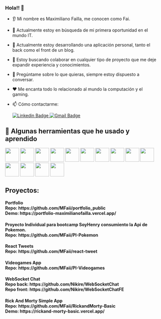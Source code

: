 <div id="header">
  
 ### Hola!! 👋 
* 👂 Mi nombre es Maximiliano Failla, me conocen como Fai.
* 🔭 Actualmente estoy en búsqueda de mi primera oportunidad en el mundo IT. 
* 🌱 Actualmente estoy desarrollando una aplicación personal, tanto el back como el front de un blog.
* 🤝 Estoy buscando colaborar en cualquier tipo de proyecto que me deje expandir experiencia y conocimientos.
* 💬 Pregúntame sobre lo que quieras, siempre estoy dispuesto a conversar.
* ❤️ Me encanta todo lo relacionado al mundo la computación y el gaming.
* 📫 Cómo contactarme:

  <a href="https://www.linkedin.com/in/maximilianofailla/" target="_blank">
    <img src="https://img.shields.io/badge/LinkedIn-0077B5?style=for-the-badge&logo=linkedin&logoColor=white" alt="Linkedin Badge"/>
  </a>
  <a href="mailto:faillamaximiliano@gmail.com" target="_blank">
    <img src="https://img.shields.io/badge/Gmail-D14836?style=for-the-badge&logo=gmail&logoColor=white" alt="Gmail Badge"/>
  </a>

</div>
<div>
  <h2> 🚀  Algunas herramientas que he usado y aprendido</h2> 
<p align="left"> 
  <img src="https://cdn.jsdelivr.net/gh/devicons/devicon@latest/icons/vscode/vscode-original.svg" height="45" width="45" />
  <img src="https://cdn.jsdelivr.net/gh/devicons/devicon@latest/icons/html5/html5-original-wordmark.svg" height="45" width="45" />
  <img src="https://cdn.jsdelivr.net/gh/devicons/devicon@latest/icons/css3/css3-original-wordmark.svg" height="45" width="45" />
  <img src="https://cdn.jsdelivr.net/gh/devicons/devicon@latest/icons/javascript/javascript-original.svg" height="45" width="45" />
  <img src="https://cdn.jsdelivr.net/gh/devicons/devicon@latest/icons/react/react-original-wordmark.svg" height="45" width="45"/>
  <img src="https://cdn.jsdelivr.net/gh/devicons/devicon@latest/icons/redux/redux-original.svg" height="45" width="45" />
  <img src="https://cdn.jsdelivr.net/gh/devicons/devicon@latest/icons/nodejs/nodejs-original-wordmark.svg" height="45" width="45"/>
  <img src="https://cdn.jsdelivr.net/gh/devicons/devicon@latest/icons/postgresql/postgresql-original-wordmark.svg" height="45" width="45" />
  <img src="https://cdn.jsdelivr.net/gh/devicons/devicon@latest/icons/sequelize/sequelize-original-wordmark.svg" height="45" width="45"/>
  <img src="https://cdn.jsdelivr.net/gh/devicons/devicon@latest/icons/express/express-original-wordmark.svg" height="45" width="45" />
  <img src="https://cdn.jsdelivr.net/gh/devicons/devicon@latest/icons/git/git-original-wordmark.svg" height="45" width="45" />
  <img src="https://cdn.jsdelivr.net/gh/devicons/devicon@latest/icons/github/github-original-wordmark.svg" height="45" width="45"/>
  <img src="https://cdn.jsdelivr.net/gh/devicons/devicon@latest/icons/reactbootstrap/reactbootstrap-original.svg" height="45" width="45"/>
  <img src="https://cdn.jsdelivr.net/gh/devicons/devicon@latest/icons/bootstrap/bootstrap-original-wordmark.svg" height="45" width="45"/>

</p> 
</div>

  <h2>Proyectos: </h2>
  <h4>Portfolio<br>Repo: https://github.com/MFaii/portfolio_public <br>Demo: https://portfolio-maximilianofailla.vercel.app/</h4>
  <h4>Proyecto Individual para bootcamp SoyHenry consumiento la Api de Pokemon. <br>Repo: https://github.com/MFaii/PI-Pokemon </h4>
  <h4>React Tweets<br>Repo: https://github.com/MFaii/react-tweet</h4>
  <h4>Videogames App<br>Repo: https://github.com/MFaii/PI-Videogames</h4>
  <h4>WebSocket Chat<br>Repo back: https://github.com/Nikire/WebSocketChat<br>Repo front: https://github.com/Nikire/WebSocketChatFE</h4>
  <h4>Rick And Morty Simple App<br>Repo: https://github.com/MFaii/RickandMorty-Basic <br>Demo: https://rickand-morty-basic.vercel.app/</h4>
</div>


